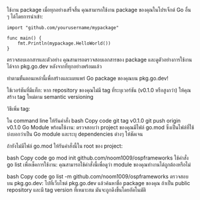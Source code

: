 ใช้งาน package
เมื่อทุกอย่างเสร็จสิ้น คุณสามารถใช้งาน package ของคุณในโปรเจ็กต์ Go อื่น ๆ ได้โดยการนำเข้า:

```
import "github.com/yourusername/mypackage"

func main() {
    fmt.Println(mypackage.HelloWorld())
}

```
ตรวจสอบเอกสารและตัวอย่าง
คุณสามารถตรวจสอบเอกสารของ package และดูตัวอย่างการใช้งานได้จาก pkg.go.dev หลังจากที่ทุกอย่างพร้อมแล้ว

ทำตามขั้นตอนเหล่านี้เพื่อสร้างและเผยแพร่ Go package ของคุณบน pkg.go.dev!

ใช้เวอร์ชันที่มีแท็ก: หาก repository ของคุณไม่มี tag ที่ระบุเวอร์ชัน (v0.1.0 หรือสูงกว่า) ให้คุณสร้าง tag ใหม่ตาม semantic versioning

วิธีเพิ่ม tag:

ใน command line ให้รันคำสั่ง
bash
Copy code
git tag v0.1.0
git push origin v0.1.0
Go Module พร้อมใช้งาน: ตรวจสอบว่า project ของคุณมีไฟล์ go.mod ซึ่งเป็นไฟล์ที่ใช้บ่งบอกว่าเป็น Go module และระบุ dependencies ต่างๆ ให้ชัดเจน

ถ้ายังไม่มีไฟล์ go.mod ให้รันคำสั่งนี้ใน root ของ project:

bash
Copy code
go mod init github.com/noom1009/ospframeworks
ใช้คำสั่ง go list เพื่อเช็คการใช้งาน: คุณสามารถใช้คำสั่งนี้เพื่อดูว่า module ของคุณทำงานได้ถูกต้องหรือไม่

bash
Copy code
go list -m github.com/noom1009/ospframeworks
ตรวจสอบบน pkg.go.dev: ไปที่เว็บไซต์ pkg.go.dev แล้วค้นหาชื่อ package ของคุณ ถ้าเป็น public repository และมี tag version ที่เหมาะสม มันจะถูกดึงขึ้นโดยอัตโนมัติ